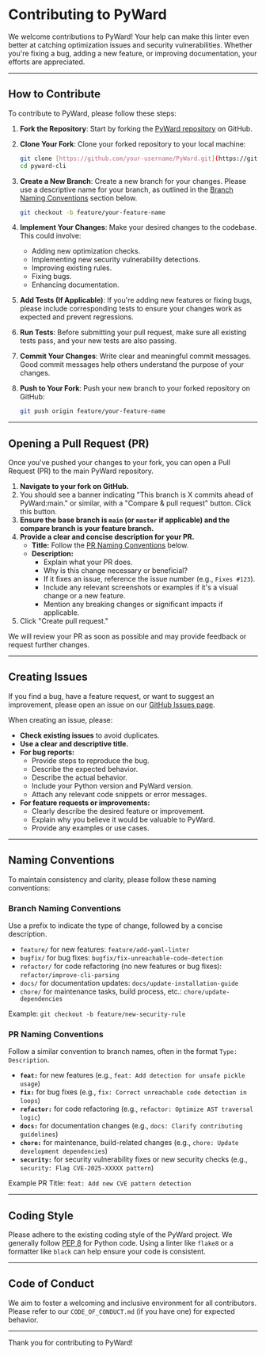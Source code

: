# Contributing to PyWard

We welcome contributions to PyWard! Your help can make this linter even better at catching optimization issues and security vulnerabilities. Whether you're fixing a bug, adding a new feature, or improving documentation, your efforts are appreciated.

---

## How to Contribute

To contribute to PyWard, please follow these steps:

1.  **Fork the Repository**: Start by forking the [PyWard repository](https://github.com/karanlvm/PyWard) on GitHub.

2.  **Clone Your Fork**: Clone your forked repository to your local machine:
    ```bash
    git clone [https://github.com/your-username/PyWard.git](https://github.com/your-username/PyWardi.git)
    cd pyward-cli
    ```

3.  **Create a New Branch**: Create a new branch for your changes. Please use a descriptive name for your branch, as outlined in the [Branch Naming Conventions](#branch-naming-conventions) section below.
    ```bash
    git checkout -b feature/your-feature-name
    ```

4.  **Implement Your Changes**: Make your desired changes to the codebase. This could involve:
    * Adding new optimization checks.
    * Implementing new security vulnerability detections.
    * Improving existing rules.
    * Fixing bugs.
    * Enhancing documentation.

5.  **Add Tests (If Applicable)**: If you're adding new features or fixing bugs, please include corresponding tests to ensure your changes work as expected and prevent regressions.

6.  **Run Tests**: Before submitting your pull request, make sure all existing tests pass, and your new tests are also passing.

7.  **Commit Your Changes**: Write clear and meaningful commit messages. Good commit messages help others understand the purpose of your changes.

8.  **Push to Your Fork**: Push your new branch to your forked repository on GitHub:
    ```bash
    git push origin feature/your-feature-name
    ```

---

## Opening a Pull Request (PR)

Once you've pushed your changes to your fork, you can open a Pull Request (PR) to the main PyWard repository.

1.  **Navigate to your fork on GitHub.**
2.  You should see a banner indicating "This branch is X commits ahead of PyWard:main." or similar, with a "Compare & pull request" button. Click this button.
3.  **Ensure the base branch is `main` (or `master` if applicable) and the compare branch is your feature branch.**
4.  **Provide a clear and concise description for your PR.**
    * **Title:** Follow the [PR Naming Conventions](#pr-naming-conventions) below.
    * **Description:**
        * Explain what your PR does.
        * Why is this change necessary or beneficial?
        * If it fixes an issue, reference the issue number (e.g., `Fixes #123`).
        * Include any relevant screenshots or examples if it's a visual change or a new feature.
        * Mention any breaking changes or significant impacts if applicable.
5.  Click "Create pull request."

We will review your PR as soon as possible and may provide feedback or request further changes.

---

## Creating Issues

If you find a bug, have a feature request, or want to suggest an improvement, please open an issue on our [GitHub Issues page](https://github.com/your-username/pyward-cli/issues).

When creating an issue, please:

* **Check existing issues** to avoid duplicates.
* **Use a clear and descriptive title.**
* **For bug reports:**
    * Provide steps to reproduce the bug.
    * Describe the expected behavior.
    * Describe the actual behavior.
    * Include your Python version and PyWard version.
    * Attach any relevant code snippets or error messages.
* **For feature requests or improvements:**
    * Clearly describe the desired feature or improvement.
    * Explain why you believe it would be valuable to PyWard.
    * Provide any examples or use cases.

---

## Naming Conventions

To maintain consistency and clarity, please follow these naming conventions:

### Branch Naming Conventions

Use a prefix to indicate the type of change, followed by a concise description.

* `feature/` for new features: `feature/add-yaml-linter`
* `bugfix/` for bug fixes: `bugfix/fix-unreachable-code-detection`
* `refactor/` for code refactoring (no new features or bug fixes): `refactor/improve-cli-parsing`
* `docs/` for documentation updates: `docs/update-installation-guide`
* `chore/` for maintenance tasks, build process, etc.: `chore/update-dependencies`

Example: `git checkout -b feature/new-security-rule`

### PR Naming Conventions

Follow a similar convention to branch names, often in the format `Type: Description`.

* **`feat:`** for new features (e.g., `feat: Add detection for unsafe pickle usage`)
* **`fix:`** for bug fixes (e.g., `fix: Correct unreachable code detection in loops`)
* **`refactor:`** for code refactoring (e.g., `refactor: Optimize AST traversal logic`)
* **`docs:`** for documentation changes (e.g., `docs: Clarify contributing guidelines`)
* **`chore:`** for maintenance, build-related changes (e.g., `chore: Update development dependencies`)
* **`security:`** for security vulnerability fixes or new security checks (e.g., `security: Flag CVE-2025-XXXXX pattern`)

Example PR Title: `feat: Add new CVE pattern detection`

---

## Coding Style

Please adhere to the existing coding style of the PyWard project. We generally follow [PEP 8](https://www.python.org/dev/peps/pep-0008/) for Python code. Using a linter like `flake8` or a formatter like `black` can help ensure your code is consistent.

---

## Code of Conduct

We aim to foster a welcoming and inclusive environment for all contributors. Please refer to our `CODE_OF_CONDUCT.md` (if you have one) for expected behavior.

---

Thank you for contributing to PyWard!

